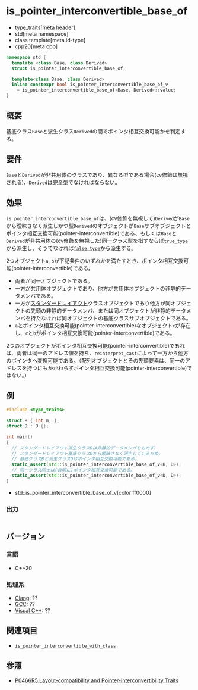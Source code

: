 # is_pointer_interconvertible_base_of
* type_traits[meta header]
* std[meta namespace]
* class template[meta id-type]
* cpp20[meta cpp]

```cpp
namespace std {
  template <class Base, class Derived>
  struct is_pointer_interconvertible_base_of;

  template<class Base, class Derived>
  inline constexpr bool is_pointer_interconvertible_base_of_v
    = is_pointer_interconvertible_base_of<Base, Derived>::value;
}
```

## 概要
基底クラス`Base`と派生クラス`Derived`の間でポインタ相互交換可能かを判定する。


## 要件
`Base`と`Derived`が非共用体のクラスであり、異なる型である場合(cv修飾は無視される)、`Derived`は完全型でなければならない。


## 効果
`is_pointer_interconvertible_base_of`は、(cv修飾を無視して)`Derived`が`Base`から曖昧さなく派生しかつ型`Derived`のオブジェクトが`Base`サブオブジェクトとポインタ相互交換可能(pointer-interconvertible)である、もしくは`Base`と`Derived`が非共用体の(cv修飾を無視した)同一クラス型を指すならば[`true_type`](true_type.md)から派生し、そうでなければ[`false_type`](false_type.md)から派生する。

2つオブジェクト`a`, `b`が下記条件のいずれかを満たすとき、ポインタ相互交換可能(pointer-interconvertible)である。

- 両者が同一オブジェクトである。
- 一方が共用体オブジェクトであり、他方が共用体オブジェクトの非静的データメンバである。
- 一方が[スタンダードレイアウト](is_standard_layout.md)クラスオブジェクトであり他方が同オブジェクトの先頭の非静的データメンバ、または同オブジェクトが非静的データメンバを持たなければ同オブジェクトの基底クラスサブオブジェクトである。
- `a`とポインタ相互交換可能(pointer-interconvertible)なオブジェクト`c`が存在し、`c`と`b`がポインタ相互交換可能(pointer-interconvertible)である。

2つのオブジェクトがポインタ相互交換可能(pointer-interconvertible)であれば、両者は同一のアドレス値を持ち、`reinterpret_cast`によって一方から他方のポインタへ変換可能である。（配列オブジェクトとその先頭要素は、同一のアドレスを持つにもかかわらずポインタ相互交換可能(pointer-interconvertible)ではない。）


## 例
```cpp example
#include <type_traits>

struct B { int m; };
struct D : B {};

int main()
{
  // スタンダードレイアウト派生クラスDは非静的データメンバをもたず、
  // スタンダードレイアウト基底クラスDから曖昧さなく派生しているため、
  // 基底クラスBと派生クラスDはポインタ相互交換可能である。
  static_assert(std::is_pointer_interconvertible_base_of_v<B, D>);
  // 同一クラス同士は(自明に)ポインタ相互交換可能である。
  static_assert(std::is_pointer_interconvertible_base_of_v<D, D>);
}
```
* std::is_pointer_interconvertible_base_of_v[color ff0000]

### 出力
```
```


## バージョン
### 言語
- C++20

### 処理系
- [Clang](/implementation.md#clang): ??
- [GCC](/implementation.md#gcc): ??
- [Visual C++](/implementation.md#visual_cpp): ??


## 関連項目
- [`is_pointer_interconvertible_with_class`](is_pointer_interconvertible_with_class.md)


## 参照
- [P0466R5 Layout-compatibility and Pointer-interconvertibility Traits](http://www.open-std.org/jtc1/sc22/wg21/docs/papers/2019/p0466r5.pdf)
